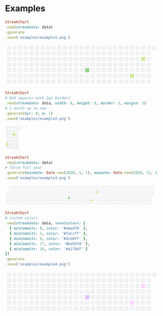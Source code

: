 # Examples

<!--
require 'csv'

require 'StreakPng'
include StreakPng

text = <<~EOF
sport,20 pushups,2020.08.12
sport,20 min running,2020.08.12
code,my super project,go,2020.08.01
art,portrait of me,2020.06.05
art,portrait of my dog,2020.06.05
art,garden painting,2020.06.05
art,city landscape 1,2020.06.05
art,city landscape 2,2020.06.05
art,city landscape 3,2020.06.05
art,city landscape 4,2020.06.05
art,city landscape 5,2020.06.05
art,city landscape 6,2020.06.05
EOF

data = StreakData.new

add_data = proc do |row|
  data.add Date.strptime(row[-1],"%Y.%m.%d"), *row[0..-2]
end

CSV.new(text).each &add_data
-->

```ruby
StreakChart
.new(streakdata: data)
.generate
.save('examples/example1.png')
```

![](example1.png)

```ruby
StreakChart
# 8x8 squares with 2px borders
.new(streakdata: data, width: 8, height: 8, border: 2, margin: 3)
# 1 month up to now
.generate(yr: 0, m: 1)
.save('examples/example2.png')
```

![](example2.png)

```ruby
StreakChart
.new(streakdata: data)
# force full year
.generate(mindate: Date.new(2020, 1, 1), maxdate: Date.new(2020, 12, 31))
.save('examples/example3.png')
```

![](example3.png)

```ruby
StreakChart
# custom colors
.new(streakdata: data, levelcolors: [
  { minCommits: 0, color: '#ebedf0' },
  { minCommits: 1, color: '#faccff' },
  { minCommits: 9, color: '#dcb0ff' },
  { minCommits: 17, color: '#be93fd' },
  { minCommits: 26, color: '#a178df' }
])
.generate
.save('examples/example4.png')
```

![](example4.png)

<!--
File.open('examples/examples.markdown', 'w') do |aFile|
  aFile.puts File.read(__FILE__).gsub(/^#/, '')
end
-->
